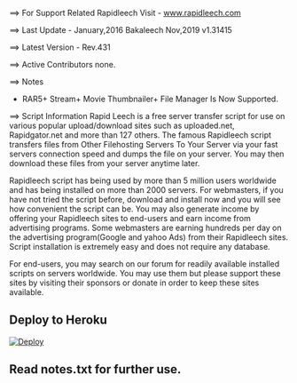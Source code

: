 ==> For Support Related Rapidleech Visit - www.rapidleech.com 

==> Last Update - January,2016 
Bakaleech Nov,2019 v1.31415

==> Latest Version - Rev.431 

==> Active Contributors none.

==> Notes
* RAR5+ Stream+ Movie Thumbnailer+ File Manager Is Now Supported.

==> Script Information
Rapid Leech is a free server transfer script for use on various popular upload/download sites such as uploaded.net, Rapidgator.net and more than 127 others. The famous Rapidleech script transfers files from Other Filehosting Servers To Your Server via your fast servers connection speed and dumps the file on your server. You may then download these files from your server anytime later.

Rapidleech script has being used by more than 5 million users worldwide and has being installed on more than 2000 servers.
For webmasters, if you have not tried the script before, download and install now and you will see how convenient the script can be. You may also generate income by offering your Rapidleech sites to end-users and earn income from advertising programs. Some webmasters are earning hundreds per day on the advertising program(Google and yahoo Ads) from their Rapidleech sites. Script installation is extremely easy and does not require any database.

For end-users, you may search on our forum for readily available installed scripts on servers worldwide. You may use them but please support these sites by visiting their sponsors or donate in order to keep these sites available.

## Deploy to Heroku

[![Deploy](https://www.herokucdn.com/deploy/button.svg)](https://heroku.com/deploy)

## Read notes.txt for further use.
